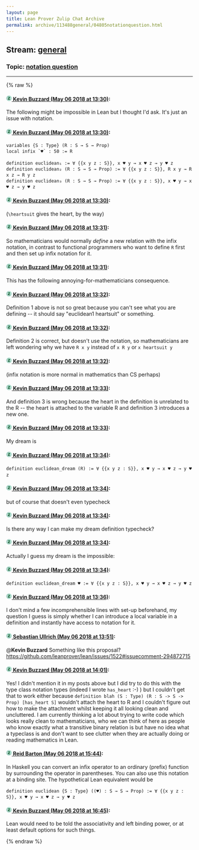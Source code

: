 ```yaml
---
layout: page
title: Lean Prover Zulip Chat Archive 
permalink: archive/113488general/04805notationquestion.html
---
```


## Stream: [general](index.html)
### Topic: [notation question](04805notationquestion.html)

---


{% raw %}
#### [![Click to go to Zulip](../../assets/img/zulip2.png) Kevin Buzzard (May 06 2018 at 13:30)](https://leanprover.zulipchat.com/#narrow/stream/113488-general/topic/notation%20question/near/126173744):
The following might be impossible in Lean but I thought I'd ask. It's just an issue with notation.

#### [![Click to go to Zulip](../../assets/img/zulip2.png) Kevin Buzzard (May 06 2018 at 13:30)](https://leanprover.zulipchat.com/#narrow/stream/113488-general/topic/notation%20question/near/126173745):
```lean
variables {S : Type} (R : S → S → Prop)
local infix `♥` : 50 := R

definition euclidean₁ := ∀ {{x y z : S}}, x ♥ y → x ♥ z → y ♥ z 
definition euclidean₂ (R : S → S → Prop) := ∀ {{x y z : S}}, R x y → R x z → R y z 
definition euclidean₃ (R : S → S → Prop) := ∀ {{x y z : S}}, x ♥ y → x ♥ z → y ♥ z 
```

#### [![Click to go to Zulip](../../assets/img/zulip2.png) Kevin Buzzard (May 06 2018 at 13:30)](https://leanprover.zulipchat.com/#narrow/stream/113488-general/topic/notation%20question/near/126173746):
(`\heartsuit` gives the heart, by the way)

#### [![Click to go to Zulip](../../assets/img/zulip2.png) Kevin Buzzard (May 06 2018 at 13:31)](https://leanprover.zulipchat.com/#narrow/stream/113488-general/topic/notation%20question/near/126173754):
So mathematicians would normally _define_ a new relation with the infix notation, in contrast to functional programmers who want to define `R` first and then set up infix notation for it.

#### [![Click to go to Zulip](../../assets/img/zulip2.png) Kevin Buzzard (May 06 2018 at 13:31)](https://leanprover.zulipchat.com/#narrow/stream/113488-general/topic/notation%20question/near/126173755):
This has the following annoying-for-mathematicians consequence.

#### [![Click to go to Zulip](../../assets/img/zulip2.png) Kevin Buzzard (May 06 2018 at 13:32)](https://leanprover.zulipchat.com/#narrow/stream/113488-general/topic/notation%20question/near/126173794):
Definition 1 above is not so great because you can't see what you are defining -- it should say "euclidean1 heartsuit" or something.

#### [![Click to go to Zulip](../../assets/img/zulip2.png) Kevin Buzzard (May 06 2018 at 13:32)](https://leanprover.zulipchat.com/#narrow/stream/113488-general/topic/notation%20question/near/126173795):
Definition 2 is correct, but doesn't use the notation, so mathematicians are left wondering why we have `R x y` instead of `x R y` or `x heartsuit y`

#### [![Click to go to Zulip](../../assets/img/zulip2.png) Kevin Buzzard (May 06 2018 at 13:32)](https://leanprover.zulipchat.com/#narrow/stream/113488-general/topic/notation%20question/near/126173796):
(infix notation is more normal in mathematics than CS perhaps)

#### [![Click to go to Zulip](../../assets/img/zulip2.png) Kevin Buzzard (May 06 2018 at 13:33)](https://leanprover.zulipchat.com/#narrow/stream/113488-general/topic/notation%20question/near/126173804):
And definition 3 is wrong because the heart in the definition is unrelated to the R -- the heart is attached to the variable R and definition 3 introduces a new one.

#### [![Click to go to Zulip](../../assets/img/zulip2.png) Kevin Buzzard (May 06 2018 at 13:33)](https://leanprover.zulipchat.com/#narrow/stream/113488-general/topic/notation%20question/near/126173805):
My dream is

#### [![Click to go to Zulip](../../assets/img/zulip2.png) Kevin Buzzard (May 06 2018 at 13:34)](https://leanprover.zulipchat.com/#narrow/stream/113488-general/topic/notation%20question/near/126173806):
`definition euclidean_dream (R) := ∀ {{x y z : S}}, x ♥ y → x ♥ z → y ♥ z `

#### [![Click to go to Zulip](../../assets/img/zulip2.png) Kevin Buzzard (May 06 2018 at 13:34)](https://leanprover.zulipchat.com/#narrow/stream/113488-general/topic/notation%20question/near/126173843):
but of course that doesn't even typecheck

#### [![Click to go to Zulip](../../assets/img/zulip2.png) Kevin Buzzard (May 06 2018 at 13:34)](https://leanprover.zulipchat.com/#narrow/stream/113488-general/topic/notation%20question/near/126173847):
Is there any way I can make my dream definition typecheck?

#### [![Click to go to Zulip](../../assets/img/zulip2.png) Kevin Buzzard (May 06 2018 at 13:34)](https://leanprover.zulipchat.com/#narrow/stream/113488-general/topic/notation%20question/near/126173848):
Actually I guess my dream is the impossible:

#### [![Click to go to Zulip](../../assets/img/zulip2.png) Kevin Buzzard (May 06 2018 at 13:34)](https://leanprover.zulipchat.com/#narrow/stream/113488-general/topic/notation%20question/near/126173849):
`definition euclidean_dream ♥ := ∀ {{x y z : S}}, x ♥ y → x ♥ z → y ♥ z `

#### [![Click to go to Zulip](../../assets/img/zulip2.png) Kevin Buzzard (May 06 2018 at 13:36)](https://leanprover.zulipchat.com/#narrow/stream/113488-general/topic/notation%20question/near/126173896):
I don't mind a few incomprehensible lines with set-up beforehand, my question I guess is simply whether I can introduce a local variable in a definition and instantly have access to notation for it.

#### [![Click to go to Zulip](../../assets/img/zulip2.png) Sebastian Ullrich (May 06 2018 at 13:51)](https://leanprover.zulipchat.com/#narrow/stream/113488-general/topic/notation%20question/near/126174227):
@**Kevin Buzzard** Something like this proposal? https://github.com/leanprover/lean/issues/1522#issuecomment-294872715

#### [![Click to go to Zulip](../../assets/img/zulip2.png) Kevin Buzzard (May 06 2018 at 14:01)](https://leanprover.zulipchat.com/#narrow/stream/113488-general/topic/notation%20question/near/126174466):
Yes! I didn't mention it in my posts above but I did try to do this with the type class notation types (indeed I wrote `has_heart` :-) ) but I couldn't get that to work either because `definition blah (S : Type) (R : S -> S -> Prop) [has_heart S]` wouldn't attach the heart to R and I couldn't figure out how to make the attachment whilst keeping it all looking clean and uncluttered. I am currently thinking a lot about trying to write code which looks really clean to mathematicians, who we can think of here as people who know exactly what a transitive binary relation is but have no idea what a typeclass is and don't want to see clutter when they are actually doing or reading mathematics in Lean.

#### [![Click to go to Zulip](../../assets/img/zulip2.png) Reid Barton (May 06 2018 at 15:44)](https://leanprover.zulipchat.com/#narrow/stream/113488-general/topic/notation%20question/near/126176900):
In Haskell you can convert an infix operator to an ordinary (prefix) function by surrounding the operator in parentheses. You can also use this notation at a binding site.
The hypothetical Lean equivalent would be
```lean
definition euclidean {S : Type} ((♥) : S → S → Prop) := ∀ {{x y z : S}}, x ♥ y → x ♥ z → y ♥ z
```

#### [![Click to go to Zulip](../../assets/img/zulip2.png) Kevin Buzzard (May 06 2018 at 16:45)](https://leanprover.zulipchat.com/#narrow/stream/113488-general/topic/notation%20question/near/126178574):
Lean would need to be told the associativity and left binding power, or at least default options for such things.


{% endraw %}
